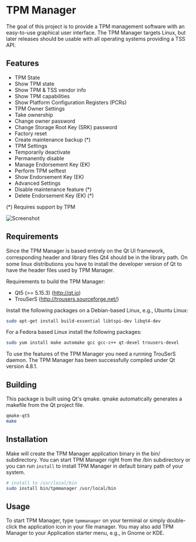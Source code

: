 # TPM Manager

The goal of this project is to provide a TPM management software with an easy-to-use graphical user interface.
The TPM Manager targets Linux, but later releases should be usable with all operating systems providing a TSS API.

## Features

* TPM State
 * Show TPM state
 * Show TPM & TSS vendor info
 * Show TPM capabilities
 * Show Platform Configuration Registers (PCRs)
* TPM Owner Settings
 * Take ownership
 * Change owner password
 * Change Storage Root Key (SRK) password
 * Factory reset
 * Create maintenance backup (*)
* TPM Settings
 * Temporarily deactivate
 * Permanently disable
 * Manage Endorsement Key (EK)
 * Perform TPM selftest
 * Show Endorsement Key (EK)
* Advanced Settings
 * Disable maintenance feature (*)
 * Delete Endorsement Key (EK) (*)

(*) Requires support by TPM

![Screenshot](http://i.imgur.com/OwXH1Ye.png)

## Requirements

Since the TPM Manager is based entirely on the Qt UI framework, corresponding header and library ﬁles Qt4 should be in the library path.
On some linux distributions you have to install the developer version of Qt to have the header files used by TPM Manager.

Requirements to build the TPM Manager: 

* Qt5 (>= 5.15.3) (http://qt.io)
* TrouSerS (http://trousers.sourceforge.net/)

Install the following packages on a Debian-based Linux, e.g., Ubuntu Linux:

```bash
sudo apt-get install build-essential libtspi-dev libqt4-dev
```
For a Fedora based Linux install the following packages:

```bash
sudo yum install make automake gcc gcc-c++ qt-devel trousers-devel
```

To use the features of the TPM Manager you need a running TrouSerS daemon.
The TPM Manager has been successfully compiled under Qt version 4.8.1. 

## Building

This package is built using Qt's qmake. qmake automatically generates a makefile from the Qt project file.

```bash
qmake-qt5
make
```

## Installation

Make will create the TPM Manager application binary in the bin/ subdirectory.
You can start TPM Manager right from the /bin subdirectory or
you can run `install` to install TPM Manager in default binary path of your system.

```bash
# install to /usr/local/bin
sudo install bin/tpmmanager /usr/local/bin
```

## Usage

To start TPM Manager, type `tpmmanager` on your terminal or simply double-click the application icon in your file manager.
You may also add TPM Manager to your Application starter menu, e.g., in Gnome or KDE.
